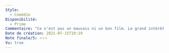 ```yaml
---
Style:
  - Comédie
Disponibilité:
  - Prime
Commentaire: "Ce n'est pas un mauvais ni un bon film. Le grand intérêt finalement est de voir Eddie Murphy interpréter 3 rôles en même temps : le maquillage est si bien fait qu'on met du temps à comprendre le subterfuge. Après, l'humour est très old school et décroche quelques sourires à tout casser. "
Date de création: 2021-07-15T10:19
Note finale/5: ⭐⭐⭐
Vu: true
---
```

